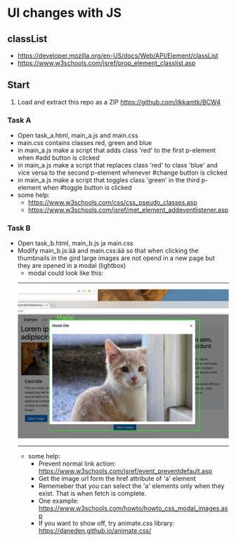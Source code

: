# UI changes with JS

## classList
  * https://developer.mozilla.org/en-US/docs/Web/API/Element/classList
  * https://www.w3schools.com/jsref/prop_element_classlist.asp

## Start
1. Load and extract this repo as a ZIP https://github.com/ilkkamtk/BCW4

### Task A
  * Open task_a.html, main_a.js and main.css
  * main.css contains classes red, green and blue
  * in main_a.js make a script that adds class 'red' to the first p-element when #add button is clicked
  * in main_a.js make a script that replaces class 'red' to class 'blue' and vice versa to the second p-element whenever #change button is clicked
  * in main_a.js make a script that toggles class 'green' in the third p-element when #toggle button is clicked
  * some help:
    * https://www.w3schools.com/css/css_pseudo_classes.asp
    * https://www.w3schools.com/jsref/met_element_addeventlistener.asp
    
  
   

### Task B 
  * Open task_b.html, main_b.js ja main.css
  * Modify main_b.js:ää and main.css:ää so that when clicking the thumbnails in the gird large images are not opend in a new page but they are opened in a modal (lightbox)
    * modal could look like this:
    ___
    ![Index screenshot](https://raw.githubusercontent.com/ilkkamtk/mpjkk/master/Week1/images/gallery2.png)
    ___
    * some help:
        * Prevent normal link action: https://www.w3schools.com/jsref/event_preventdefault.asp
        * Get the image url form the href attribute of 'a' element
        * Rememeber that you can select the 'a' elements only when they exist. That is when fetch is complete.
        * One example: https://www.w3schools.com/howto/howto_css_modal_images.asp
        * If you want to show off, try animate.css library: https://daneden.github.io/animate.css/
        
        